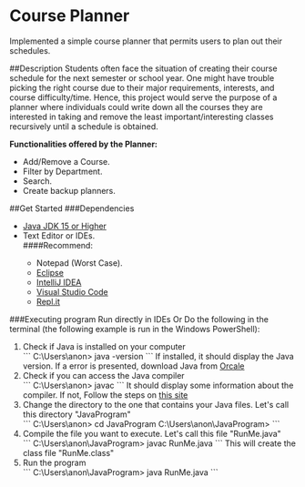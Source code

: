 # Course Planner
Implemented a simple course planner that permits users to plan out their schedules.

##Description
Students often face the situation of creating their course schedule for the next semester or school year. One might have trouble picking the right course due to their major requirements, interests, and course difficulty/time. Hence, this project would serve the purpose of a planner where individuals could write down all the courses they are interested in taking and remove the least important/interesting classes recursively until a schedule is obtained.

<b>Functionalities offered by the Planner:</b>
<ul>
  <li>Add/Remove a Course.</li>
  <li>Filter by Department.</li>
  <li>Search.</li>
  <li>Create backup planners.</li>
</ul>

##Get Started
###Dependencies
<ul>
  <li><a href="https://www.oracle.com/java/technologies/downloads/">Java JDK 15 or Higher</a></li>
  <li>Text Editor or IDEs.</li>
  ####Recommend:
  <ul>
    <li>Notepad (Worst Case).</li>
    <li><a href="https://www.eclipse.org/downloads/">Eclipse</a></li>
    <li><a href="https://www.jetbrains.com/idea/download/?fromIDE=&section=windows">IntelliJ IDEA</a></li>
    <li><a href="https://code.visualstudio.com/">Visual Studio Code</a></li>
    <li><a href="https://replit.com/~">Repl.it</a></li>
  </ul>
</ul>

###Executing program
Run directly in IDEs
Or
Do the following in the terminal (the following example is run in the Windows PowerShell):
<ol>
  <li>Check if Java is installed on your computer</li>
  ```
  C:\Users\anon> java -version
  ```
  If installed, it should display the Java version. 
  If a error is presented, download Java from <a href="https://www.oracle.com/java/technologies/downloads/">Orcale</a>
  
  <li>Check if you can access the Java compiler</li>
  ```
  C:\Users\anon> javac
  ```
  It should display some information about the compiler.
  If not, Follow the steps on <a href="http://www.skylit.com/javamethods/faqs/javaindos.html">this site</a>
  
  <li>Change the directory to the one that contains your Java files. Let's call this directory "JavaProgram"</li>
  ```
  C:\Users\anon> cd JavaProgram
  C:\Users\anon\JavaProgram>
  ```
  
  <li>Compile the file you want to execute. Let's call this file "RunMe.java"</li>
  ```
  C:\Users\anon\JavaProgram> javac RunMe.java
  ```
  This will create the class file "RunMe.class"

  <li>Run the program</li>
  ```
  C:\Users\anon\JavaProgram> java RunMe.java
  ```
</ol>

